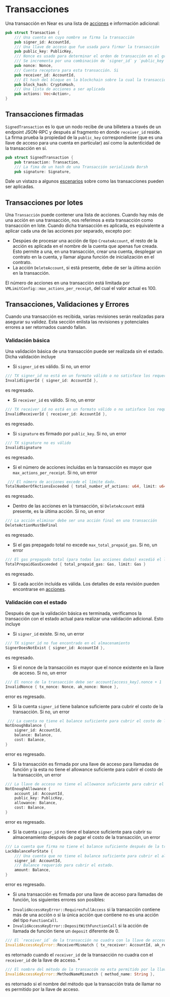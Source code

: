 # Transacciones

Una transacción en Near es una lista de [acciones](Actions.md) e información adicional:

```rust
pub struct Transaction {
    /// Una cuenta en cuyo nombre se firma la transacción
    pub signer_id: AccountId,
    /// Una llave de acceso que fue usada para firmar la transacción
    pub public_key: PublicKey,
    /// Nonce es usado para determinar el orden de transacción en el grupo.
    /// Se incrementa por una combinación de `signer_id` y `public_key`
    pub nonce: Nonce,
    /// Cuenta receptora para esta transacción. Si
    pub receiver_id: AccountId,
    /// El hash del bloque en la blockchain sobre la cual la transacción dada es válida
    pub block_hash: CryptoHash,
    /// Una lista de acciones a ser aplicada
    pub actions: Vec<Action>,
}
```

## Transacciones firmadas

`SignedTransaction` es lo que un nodo recibe de una billetera a través de un endpoint JSON-RPC y después al fragmento en donde `receiver_id` reside. La firma prueba la propiedad de la `public_key` correspondiente (que es una llave de acceso para una cuenta en particular) así como la autenticidad de la transacción en sí.

```rust
pub struct SignedTransaction {
    pub transaction: Transaction,
    /// La fima de un hash de una Transacción serializada Borsh
    pub signature: Signature,
```

Dale un vistazo a algunos [escenarios](Scenarios/Scenarios.md) sobre como las transacciones pueden ser aplicadas.

## Transacciones por lotes

Una `Transacción` puede contener una lista de acciones. Cuando hay más de una acción en una transacción, nos referimos a esta
transacción como transacción en lote. Cuando dicha transacción es aplicada, es equivalente a aplicar cada una de las acciones
por separado, excepto por: 
* Despúes de procesar una acción de tipo `CreateAccount`, el resto de la acción es aplicada en el nombre de la cuenta que apenas fue creada.
Esto permite a una, en una transacción, crear una cuenta, desplegar un contrato en la cuenta, y llamar alguna función de inicialización
en el contrato.
* La acción `DeleteAccount`, si está presente, debe de ser la última acción en la transacción.

El número de acciones en una transacción está limitada por `VMLimitConfig::max_actions_per_receipt`, del cual el valor actual
es 100.

## Transacciones, Validaciones y Errores

Cuando una transacción es recibida, varias revisiones serán realizadas para asegurar su validez. Esta sección enlista las revisiones
y potenciales errores a ser retornados cuando fallan.

### Validación básica

Una validación básica de una transacción puede ser realizada sin el estado. Dicha validación incluye
- Si `signer_id` es válido. Si no, un error
```rust
/// TX signer_id no está en un formato válido o no satisface los requerimientos, vea `near_core::primitives::utils::is_valid_account_id`
InvalidSignerId { signer_id: AccountId },
```
es regresado.
- Si `receiver_id` es válido. Si no, un error
```rust
/// TX receiver_id no está en un formato válido o no satisface los requerimientos, vea `near_core::primitives::utils::is_valid_account_id`
InvalidReceiverId { receiver_id: AccountId },
```
es regresado.
- Si `signature` es firmado por `public_key`. Si no, un error
```rust
/// TX signature no es válido
InvalidSignature
```
es regresado.
- Si el número de acciones incluídas en la transacción es mayor que `max_actions_per_receipt`. Si no, un error
```rust
 /// El número de acciones excede el límite dado.
TotalNumberOfActionsExceeded { total_number_of_actions: u64, limit: u64 }
```
es regresado.
- Dentro de las acciones en la transacción, si `DeleteAccount` está presente, es la última acción. Si no, un error
```rust
/// La acción eliminar debe ser una acción final en una transacción
DeleteActionMustBeFinal
```
es regresado.
- Si el gas prepagado total no excede `max_total_prepaid_gas`. Si no, un error
```rust
/// El gas prepagado total (para todas las acciones dadas) excedió el límite.
TotalPrepaidGasExceeded { total_prepaid_gas: Gas, limit: Gas }
```
es regresado.
- Si cada acción incluída es válida. Los detalles de esta revisión pueden encontrarse en [acciones](Actions.md).

### Validación con el estado

Después de que la validación básica es terminada, verificamos la transacción con el estado actual para realizar una validación adicional. Esto incluye
- Si `signer_id` existe. Si no, un error
```rust
/// TX signer_id no fue encontrado en el almacenamiento
SignerDoesNotExist { signer_id: AccountId },
```
es regresado.

- Si el nonce de la transacción es mayor que el nonce existente en la llave de acceso. Si no, un error
```rust
/// El nonce de la transacción debe ser account[access_key].nonce + 1
InvalidNonce { tx_nonce: Nonce, ak_nonce: Nonce },
```
error es regresado.

- Si la cuenta `signer_id` tiene balance suficiente para cubrir el costo de la transacción. Si no, un error
```rust
 /// La cuenta no tiene el balance suficiente para cubrir el costo de la TX
NotEnoughBalance {
    signer_id: AccountId,
    balance: Balance,
    cost: Balance,
}
```
error es regresado.

- Si la transacción es firmada por una llave de acceso para llamadas de función y la esta no tiene el allowance suficiente
para cubrir el costo de la transacción, un error
```rust
/// La llave de acceso no tiene el allowance suficiente para cubrir el costo de la transacción
NotEnoughAllowance {
    account_id: AccountId,
    public_key: PublicKey,
    allowance: Balance,
    cost: Balance,
}
```
error es regresado.

- Si la cuenta `signer_id` no tiene el balance suficiente para cubrir su almacenamiento después de pagar el costo de la transacción, un error
```rust
/// La cuenta que firma no tiene el balance suficiente después de la transacción.
LackBalanceForState {
    /// Una cuenta que no tiene el balance suficiente para cubrir el almacenamiento.
    signer_id: AccountId,
    /// Balance requerido para cubrir el estado.
    amount: Balance,
}
```
error es regresado.

- Si una transacción es firmada por una llave de acceso para llamadas de función, los siguientes errores son posibles:
* `InvalidAccessKeyError::RequiresFullAccess` si la transacción contiene más de una acción o si la única acción que contiene
no es una acción del tipo `FunctionCall`.
* `InvalidAccessKeyError::DepositWithFunctionCall` si la acción de llamada de función tiene un `deposit` diferente de 0.

```rust
/// El `receiver_id` de la transacción no cuadra con la llave de acceso del receiver_id
InvalidAccessKeyError::ReceiverMismatch { tx_receiver: AccountId, ak_receiver: AccountId },
```
es retornado cuando el `receiver_id` de la transacción no cuadra con el `receiver_id` de la llave de acceso.
*
```rust
/// El nombre del método de la transaccón no esta permitido por la llave de acceso
InvalidAccessKeyError::MethodNameMismatch { method_name: String },
```
es retornado si el nombre del método que la transacción trata de llamar no es permitido por la llave de acceso.
